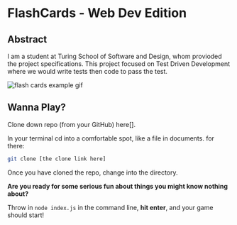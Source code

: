 # FlashCards - Web Dev Edition

## Abstract

I am a student at Turing School of Software and Design, whom provioded the project specifications. This project focused on Test Driven Development where we would write tests then code to pass the test.

![flash cards example gif](https://media.giphy.com/media/1zkb1q58eTiTH6D7wc/giphy.gif)

## Wanna Play?

Clone down repo (from your GitHub) here[]. 

In your terminal cd into a comfortable spot, like a file in documents. for there:

```bash
git clone [the clone link here]
```
Once you have cloned the repo, change into the directory. 

**Are you ready for some serious fun about things you might know nothing about?**

Throw in `node index.js` in the command line, **hit enter**, and your game should start!